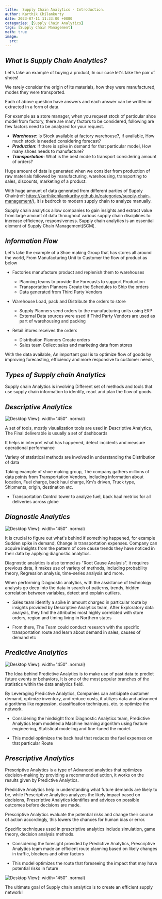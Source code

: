 ```yaml
---
title:  Supply Chain Analytics - Introduction.
author: Karthik Chilamkurty
date: 2023-07-11 11:33:00 +0800
categories: [Supply Chain Analytics]
tags: [Supply Chain Management]
math: true
image:
  src: 
---
```


## **_What is Supply Chain Analytics?_**

Let's take an example of buying a product, In our case let's take the pair of shoes!

We rarely consider the origin of its materials, how they were manufactured, modes they were transported.

Each of above question have answers and each answer can be written or extracted in a form of data.

For example as a store manager, when you request stock of particular shoe model from factory, there are many factors to be considered, following are few factors need to be analyzed for your request.

- **_Warehouse_**: Is Stock available at factory warehouse?, if available, How much stock is needed considering forecast?
- **_Production_**: If there is spike in demand for that particular model, How many shoes needs to manufacture?
- **_Transportation_**: What is the best mode to transport considering amount of orders?

Huge amount of data is generated when we consider from production of raw materials followed by manufacturing, warehousing, transporting to sales, discounts, marketing of a product.

With huge amount of data generated from different parties of Supply Chain(ref: <https://karthikchilamkurthy.github.io/categories/supply-chain-management/>), it is bedrock to modern supply chain to analyze manually.

Supply chain analytics allow companies to gain insights and extract value from large amount of data throughout various supply chain disciplines to increase efficiency, responsiveness. Supply chain analytics is an essential element of Supply Chain Management(SCM).

## **_Information Flow_**

Let's take the example of a Shoe making Group that has stores all around the world, From Manufacturing Unit to Customer the flow of product as below

- Factories manufacture product and replenish them to warehouses
  + Planning teams to provide the Forecasts to support Production
  + Transportation Planners Create the Schedules to Ship the orders
  + Data generated from Third Party Vendors

- Warehouse Load, pack and Distribute the orders to store
  + Supply Planners send orders to the manufacturing units using ERP 
  + External Data sources were used if Third Party Vendors are used as part of warehousing and packing

- Retail Stores receives the orders
  + Distribution Planners Create orders
  + Sales team Collect sales and marketing data from stores

With the data available, An important goal is to optimize flow of goods by improving forecasting, efficiency and more responsive to customer needs, 

## **_Types of Supply chain Analytics_**

Supply chain Analytics is involving Different set of methods and tools that use supply chain information to identify, react and plan the flow of goods.

## ***_Descriptive Analytics_***

![Desktop View](https://cdn.jsdelivr.net/gh/karthikchilamkurthy/Machine_learning@main/Data%20Sources/images/descriptvie.png
){: width="450" .normal)

A set of tools, mostly visualization tools are used in Descriptive Analytics, The Final deliverable is usually a set of dashboards

It helps in interpret what has happened, detect incidents and measure operational performance

Variety of statistical methods are involved in understanding the Distribution of data

Taking example of shoe making group, The company gathers millions of data points from Transportation Vendors, including information about location, Fuel charge, back haul charge, Km's driven, Truck type, Shipments, origin, destination etc.

- Transportation Control tower to analyze fuel, back haul metrics for all deliveries across globe

## ***_Diagnostic Analytics_***

![Desktop View](https://cdn.jsdelivr.net/gh/karthikchilamkurthy/Machine_learning@main/Data%20Sources/images/diagnostoc.png){: width="450" .normal)

It is crucial to figure out what's behind if something happened, for example Sudden spike in demand, Change in transportation expenses. Company can acquire insights from the pattern of core cause trends they have noticed in their data by applying diagnostic analytics.

Diagnostic analytics is also termed as "Root Cause Analysis", it requires previous data, It makes use of variety of methods, including probability theory, Regression analysis, time-series analysis and more.

When performing Diagnostic analytics, with the assistance of technology analysts go deep into the data in search of patterns, trends, hidden correlation between variables, detect and explain outliers.

- Sales team identify a spike in amount charged in particular route by insights provided by Descriptive Analytics team, After Exploratory data analysis, they find the attributes most highly correlated with store orders, region and timing living in Northern states

- From there, The Team could conduct research with the specific transportation route and learn about demand in sales, causes of demand etc

## ***_Predictive Analytics_***

![Desktop View](https://cdn.jsdelivr.net/gh/karthikchilamkurthy/Machine_learning@main/Data%20Sources/images/predective.png){: width="450" .normal}

The Idea behind Predictive Analytics is to make use of past data to predict future events or behaviors, It is one of the most popular branches of the statistics within the data analytics field.

By Leveraging Predictive Analytics, Companies can anticipate customer demand, optimize inventory, and reduce costs, it utilizes data and advanced algorithms like regression, classification techniques, etc. to optimize the network.

- Considering the hindsight from Diagnostic Analytics team, Predictive Analytics team modeled a Machine learning algorithm using feature engineering, Statistical modeling and fine-tuned the model.

- This model optimizes the back haul that reduces the fuel expenses on that particular Route

## ***_Prescriptive Analytics_***

Prescriptive Analytics is a type of Advanced analytics that optimizes decision-making by providing a recommended action, it works on the results given by Predictive Analytics.

Predictive Analytics help in understanding what future demands are likely to be, while Prescriptive Analytics analyzes the likely impact based on decisions, Prescriptive Analytics identifies and advices on possible outcomes before decisions are made.

Prescriptive Analytics evaluate the potential risks and change their course of action accordingly, this lowers the chances for human bias or error.

Specific techniques used in prescriptive analytics include simulation, game theory, decision analysis methods.

- Considering the foresight provided by Predictive Analytics, Prescriptive Analytics team made an efficient route planning based on likely changes in traffic, blockers and other factors

- This model optimizes the route that foreseeing the impact that may have potential risks in future

![Desktop View](https://cdn.jsdelivr.net/gh/karthikchilamkurthy/Machine_learning@main/Data%20Sources/images/types.png){: width="450" .normal}


The ultimate goal of Supply chain analytics is to create an efficient supply network!